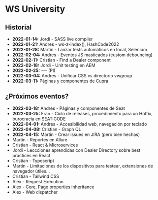 # WS University

## Historial

+ **2022-01-14:** Jordi - SASS live compiler
+ **2022-01-21:** Andres - ws-z-index(), HashCode2022
+ **2022-01-28:** Martin - Lanzar tests automáticos en local, Selenium
+ **2022-02-04:** Andres - Eventos JS masticados (custom debouncing)
+ **2022-02-11:** Cristian - Find a Dealer component
+ **2022-02-18:** Jordi - Unit testing en AEM
+ **2022-02-25:** --- (PI)
+ **2022-03-04:** Andres - Unificar CSS vs directorio vwgroup
+ **2022-03-11:** Páginas y componentes de Cupra

## ¿Próximos eventos?
+ **2022-03-18:** Andres - Páginas y componentes de Seat
+ **2022-03-25:** Fran - Ciclo de releases, procedimiento para un Hotfix, burocracia en SEAT:CODE
+ **2022-04-01:** Andres - Accesibilidad web, navegación por teclado
+ **2022-04-08:** Cristian - Graph QL
+ **2022-04-15:** Martin - Crear issues en JIRA (pero bien hechas)
+ Martin - Reportes en Allure
+ Cristian - React & Microservices
+ Jordi - Leccciones aprendidas con Dealer Directory sobre best practices en React
+ Cristian - Typescript
+ Martin - Limitaciones de los dispositivos para testear, extensiones de navegador útiles...
+ Cristian - Tailwind CSS
+ Alex - Request Execution
+ Alex - Core, Page properties inheritance
+ Alex - Web dispatcher